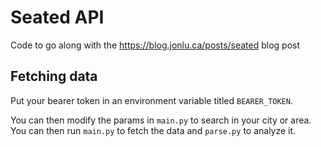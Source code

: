# Seated API

Code to go along with the https://blog.jonlu.ca/posts/seated blog post

## Fetching data

Put your bearer token in an environment variable titled `BEARER_TOKEN`.

You can then modify the params in `main.py` to search in your city or area. You can then run `main.py` to fetch the data and `parse.py` to analyze it.
